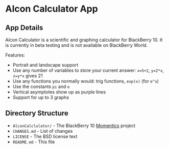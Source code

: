 Alcon Calculator App
====================

App Details
-----------

Alcon Calculator is a scientific and graphing calculator for BlackBerry 10.
It is currently in beta testing and is not available on BlackBerry World.

Features:

* Portrait and landscape support
* Use any number of variables to store your current answer: `x=5+2`, `y=2*x`, `z=y*x` gives 21
* Use any functions you normally would: trig functions, `exp(x)` (for `e^x`)
* Use the constants `pi` and `e`
* Vertical asymptotes show up as purple lines
* Support for up to 3 graphs

Directory Structure
-------------------

* `AlconCalclulator/` - The BlackBerry 10 [Momentics](http://developer.blackberry.com/native/downloads/) project
* `CHANGES.md` - List of changes
* `LICENSE` - The BSD license text
* `README.md` - This file

